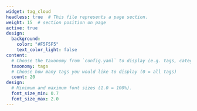 ```yaml
---
widget: tag_cloud
headless: true  # This file represents a page section.
weight: 15  # section position on page
active: true
design:
  background:
    color: "#F5F5F5"
    text_color_light: false
content:
  # Choose the taxonomy from `config.yaml` to display (e.g. tags, categories)
  taxonomy: tags
  # Choose how many tags you would like to display (0 = all tags)
  count: 20
design:
  # Minimum and maximum font sizes (1.0 = 100%).
  font_size_min: 0.7
  font_size_max: 2.0
---
```


